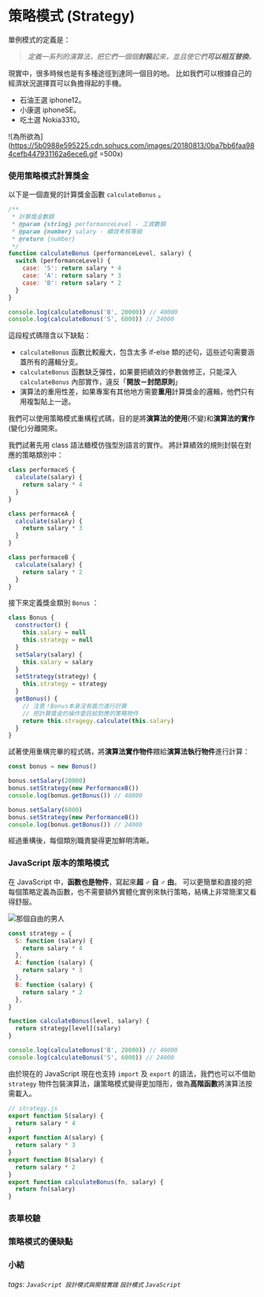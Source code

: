# 策略模式 (Strategy)

單例模式的定義是：

> _定義一系列的演算法，把它們一個個**封裝**起來，並且使它們**可以相互替換**。_

現實中，很多時候也是有多種途徑到達同一個目的地。
比如我們可以根據自己的經濟狀況選擇買可以負擔得起的手機。

- 石油王選 iphone12。
- 小康選 iphoneSE。
- 吃土選 Nokia3310。

![為所欲為](https://5b0988e595225.cdn.sohucs.com/images/20180813/0ba7bb6faa984cefb447931162a6ece6.gif =500x)

### 使用策略模式計算獎金

以下是一個直覺的計算獎金函數 `calculateBonus` 。

```javascript
/**
 * 計算獎金數額
 * @param {string} performanceLevel - 工資數額
 * @param {number} salary - 績效考核等級
 * @return {number}
 */
function calculateBonus (performanceLevel, salary) {
  switch (performanceLevel) {
    case: 'S': return salary * 4
    case: 'A': return salary * 3
    case: 'B': return salary * 2
  }
}

console.log(calculateBonus('B', 20000)) // 40000
console.log(calculateBonus('S', 6000)) // 24000
```

這段程式碼隱含以下缺點：

- `calculateBonus` 函數比較龐大，包含太多 if-else 類的述句，這些述句需要涵蓋所有的邏輯分支。
- `calculateBonus` 函數缺乏彈性，如果要把績效的參數做修正，只能深入 `calculateBonus` 內部實作，違反「**開放－封閉原則**」
- 演算法的重用性差，如果專案有其他地方需要**重用**計算獎金的邏輯，他們只有用複製貼上一途。

我們可以使用策略模式重構程式碼，目的是將**演算法的使用**(不變)和**演算法的實作**(變化)分離開來。

我們試著先用 class 語法糖模仿強型別語言的實作。
將計算績效的規則封裝在對應的策略類別中：

```javascript
class performaceS {
  calculate(salary) {
    return salary * 4
  }
}

class performaceA {
  calculate(salary) {
    return salary * 3
  }
}

class performaceB {
  calculate(salary) {
    return salary * 2
  }
}
```

接下來定義獎金類別 `Bonus` ：

```javascript
class Bonus {
  constructor() {
    this.salary = null
    this.strategy = null
  }
  setSalary(salary) {
    this.salary = salary
  }
  setStrategy(strategy) {
    this.strategy = strategy
  }
  getBonus() {
    // 注意！Bonus本身沒有能力進行計算
    // 把計算獎金的操作委託給對應的策略物件
    return this.stragegy.calculate(this.salary)
  }
}
```

試著使用重構完畢的程式碼，將**演算法實作物件**餵給**演算法執行物件**進行計算：

```javascript
const bonus = new Bonus()

bonus.setSalary(20000)
bonus.setStrategy(new PerformanceB())
console.log(bonus.getBonus()) // 40000

bonus.setSalary(6000)
bonus.setStrategy(new PerformanceB())
console.log(bonus.getBonus()) // 24000
```

經過重構後，每個類別職責變得更加鮮明清晰。

### JavaScript 版本的策略模式

在 JavaScript 中，**函數也是物件**，寫起來**超 ♂︎ 自 ♂︎ 由**。
可以更簡單和直接的把每個策略定義為函數，也不需要額外實體化實例來執行策略，結構上非常簡潔又看得舒服。

![那個自由的男人](https://media1.tenor.com/images/38e5262d801737950f5204669aeff197/tenor.gif?itemid=13534337)

```javascript
const strategy = {
  S: function (salary) {
    return salary * 4
  },
  A: function (salary) {
    return salary * 3
  },
  B: function (salary) {
    return salary * 2
  },
}

function calculateBonus(level, salary) {
  return strategy[level](salary)
}

console.log(calculateBonus('B', 20000)) // 40000
console.log(calculateBonus('S', 6000)) // 24000
```

由於現在的 JavaScript 現在也支持 `import` 及 `export` 的語法，我們也可以不借助 `strategy` 物件包裝演算法，讓策略模式變得更加隱形，做為**高階函數**將演算法按需載入。

```javascript
// strategy.js
export function S(salary) {
  return salary * 4
}
export function A(salary) {
  return salary * 3
}
export function B(salary) {
  return salary * 2
}
export function calculateBonus(fn, salary) {
  return fn(salary)
}
```

### 表單校驗

### 策略模式的優缺點

### 小結

###### tags: `JavaScript 設計模式與開發實踐` `設計模式` `JavaScript`
